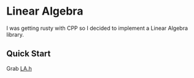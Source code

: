 # Linear Algebra

I was getting rusty with CPP so I decided to implement a Linear Algebra library.

## Quick Start

Grab [LA.h](./LA.h)

